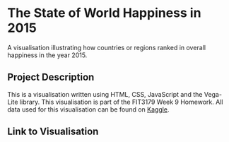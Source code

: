 # The State of World Happiness in 2015
A visualisation illustrating how countries or regions ranked in overall happiness in the year 2015.

## Project Description
This is a visualisation written using HTML, CSS, JavaScript and the Vega-Lite library. This visualisation is part of the FIT3179 Week 9 Homework. All data used for this visualisation can be found on [Kaggle](https://www.kaggle.com/datasets/unsdsn/world-happiness).

## Link to Visualisation
